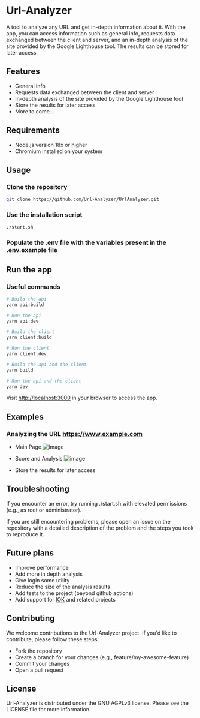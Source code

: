# Url-Analyzer

A tool to analyze any URL and get in-depth information about it. With the app, you can access information such as general info, requests data exchanged between the client and server, and an in-depth analysis of the site provided by the Google Lighthouse tool. The results can be stored for later access.

## Features

- General info
- Requests data exchanged between the client and server
- In-depth analysis of the site provided by the Google Lighthouse tool
- Store the results for later access
- More to come...

## Requirements

- Node.js version 18x or higher
- Chromium installed on your system

## Usage

### Clone the repository

```bash
git clone https://github.com/Url-Analyzer/UrlAnalyzer.git
```

### Use the installation script

```bash
./start.sh
```

### Populate the .env file with the variables present in the .env.example file

## Run the app

### Useful commands

```bash
# Build the api
yarn api:build

# Run the api
yarn api:dev

# Build the client
yarn client:build

# Run the client
yarn client:dev

# Build the api and the client
yarn build

# Run the api and the client
yarn dev

```

Visit <http://localhost:3000> in your browser to access the app.

## Examples

### Analyzing the URL <https://www.example.com>

- Main Page
  ![image](https://user-images.githubusercontent.com/67063134/218296194-c697546d-5e9c-4d21-a7ef-5430ef4910cc.png)

- Score and Analysis
  ![image](https://user-images.githubusercontent.com/67063134/218296189-b1cfc5d9-0217-40fa-a185-70d175e21031.png)

- Store the results for later access

## Troubleshooting

If you encounter an error, try running ./start.sh with elevated permissions (e.g., as root or administrator).

If you are still encountering problems, please open an issue on the repository with a detailed description of the problem and the steps you took to reproduce it.

## Future plans

- Improve performance
- Add more in depth analysis
- Give login some utility
- Reduce the size of the analysis results
- Add tests to the project (beyond github actions)
- Add support for [IOK](https://github.com/phish-report/IOK) and related projects

## Contributing

We welcome contributions to the Url-Analyzer project. If you'd like to contribute, please follow these steps:

- Fork the repository
- Create a branch for your changes (e.g., feature/my-awesome-feature)
- Commit your changes
- Open a pull request

## License

Url-Analyzer is distributed under the GNU AGPLv3 license. Please see the LICENSE file for more information.
